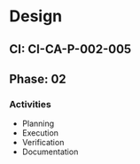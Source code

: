 # Design

## CI: CI-CA-P-002-005
## Phase: 02

### Activities
- Planning
- Execution
- Verification
- Documentation
